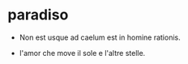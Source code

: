 # paradiso

- Non est usque ad caelum est in homine rationis.

- l'amor che move il sole e l'altre stelle.
